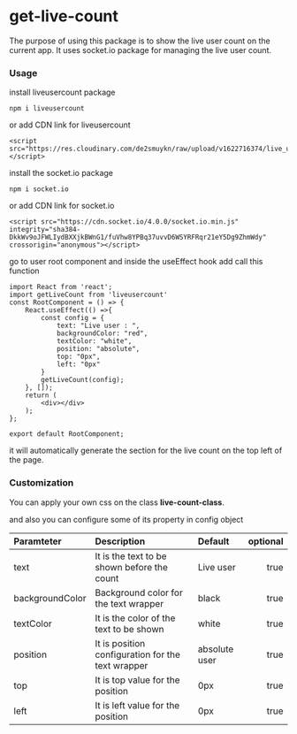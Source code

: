 # get-live-count

The purpose of using this package is to show the live user count on the current app. It uses socket.io package for managing the live user count.

### Usage
install liveusercount package
```
npm i liveusercount
```
or add CDN link for liveusercount
```
<script src="https://res.cloudinary.com/de2smuykn/raw/upload/v1622716374/live_user_count.js"></script>
```

install the socket.io package

```
npm i socket.io
```

or add CDN link for socket.io
```
<script src="https://cdn.socket.io/4.0.0/socket.io.min.js" integrity="sha384-DkkWv9oJFWLIydBXXjkBWnG1/fuVhw8YPBq37uvvD6WSYRFRqr21eY5Dg9ZhmWdy" crossorigin="anonymous"></script>
```

go to user root component and inside the useEffect hook add call this function

```
import React from 'react';
import getLiveCount from 'liveusercount'
const RootComponent = () => {
    React.useEffect(() =>{
        const config = {
            text: "Live user : ",
            backgroundColor: "red",
            textColor: "white",
            position: "absolute",
            top: "0px",
            left: "0px"
        }
        getLiveCount(config);
    }, []);
    return (
        <div></div>
    );
};

export default RootComponent;

```

it will automatically generate the section for the live count on the top left of the page.

### Customization

You can apply your own css on the class **live-count-class**.

and also you can configure some of its property in config object

| Paramteter | Description | Default | optional |
| :---    | :----| :---- | ----: |
| text | It is the text to be shown before the count | Live user | true|
| backgroundColor | Background color for the text wrapper | black | true|
| textColor | It is the color of the text to be shown | white | true|
| position | It is position configuration for the text wrapper  | absolute user | true|
| top | It is top value for the position | 0px | true|
| left | It is left value for the position | 0px | true|




